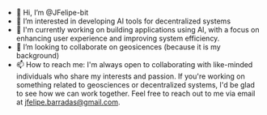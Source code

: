 - 👋 Hi, I’m @JFelipe-bit
- 👀 I’m interested in developing AI tools for decentralized systems
- 🌱 I'm currently working on building applications using AI, with a focus on enhancing user experience and improving system efficiency.
- 💞️ I’m looking to collaborate on geosicences (because it is my background)
- 📫 How to reach me: I'm always open to collaborating with like-minded individuals who share my interests and passion. If you're working on something related to geosciences or decentralized systems, I'd be glad to see how we can work together. Feel free to reach out to me via email at jfelipe.barradas@gmail.com.





<!---
JFelipe-bit/JFelipe-bit is a ✨ special ✨ repository because its `README.md` (this file) appears on your GitHub profile.
You can click the Preview link to take a look at your changes.
--->
